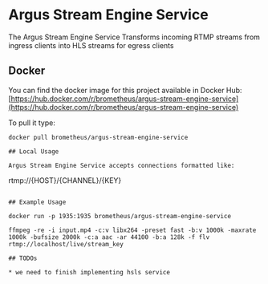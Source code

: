 # Argus Stream Engine Service

The Argus Stream Engine Service Transforms incoming RTMP streams from ingress clients into HLS streams for egress clients

## Docker 

You can find the docker image for this project available in Docker Hub: [https://hub.docker.com/r/brometheus/argus-stream-engine-service](https://hub.docker.com/r/brometheus/argus-stream-engine-service)

To pull it type:

```
docker pull brometheus/argus-stream-engine-service

## Local Usage

Argus Stream Engine Service accepts connections formatted like:

```
rtmp://{HOST}/{CHANNEL}/{KEY}
```

## Example Usage

docker run -p 1935:1935 brometheus/argus-stream-engine-service

ffmpeg -re -i input.mp4 -c:v libx264 -preset fast -b:v 1000k -maxrate 1000k -bufsize 2000k -c:a aac -ar 44100 -b:a 128k -f flv rtmp://localhost/live/stream_key

## TODOs

* we need to finish implementing hsls service

